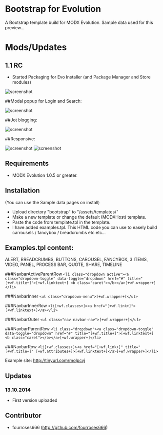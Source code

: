 Bootstrap for Evolution
===========================

A Bootstrap template build for MODX Evolution.
Sample data used for this preview...

# Mods/Updates

## 1.1 RC
* Started Packaging for Evo Installer (and Package Manager and Store modules)


![screenshot](https://raw.github.com/fourroses666/bootstrap-template/master/screendump01.jpg)

##Modal popup for Login and Search:

![screenshot](https://raw.github.com/fourroses666/bootstrap-template/master/screendump00.jpg)

##Jot blogging:

![screenshot](https://raw.github.com/fourroses666/bootstrap-template/master/screendump02.jpg)

##Responsive:

![screenshot](https://raw.github.com/fourroses666/bootstrap-template/master/screendump03.jpg)
![screenshot](https://raw.github.com/fourroses666/bootstrap-template/master/screendump04.jpg)

## Requirements

 * MODX Evolution 1.0.5 or greater.

## Installation

 (You can use the Sample data pages on install)
 * Upload directory "bootstrap" to "/assets/templates/"
 * Make a new template or change the default (MODXHost) template.
 * Paste the code from template.tpl in the template.
 * I have added examples.tpl. This HTML code you can use to easely build carrousels / fancybox / breadcrumbs etc etc...
 
## Examples.tpl content:
ALERT, BREADCRUMBS, BUTTONS, CAROUSEL, FANCYBOX, 3 ITEMS, VIDEO, PANEL, PROCESS BAR, QUOTE, SHARE, TIMELINE


###NavbarActiveParentRow
``<li class="dropdown active"><a class="dropdown-toggle" data-toggle="dropdown" href="#" title="[+wf.title+]">[+wf.linktext+] <b class="caret"></b></a>[+wf.wrapper+]</li>``

###NavbarInner
``<ul class="dropdown-menu">[+wf.wrapper+]</ul>``

###NavbarInnerRow
``<li[+wf.classes+]><a href="[+wf.link+]">[+wf.linktext+]</a></li>``

###NavbarOuter
``<ul class="nav navbar-nav">[+wf.wrapper+]</ul>``

###NavbarParentRow
``<li class="dropdown"><a class="dropdown-toggle" data-toggle="dropdown" href="#" title="[+wf.title+]">[+wf.linktext+] <b class="caret"></b></a>[+wf.wrapper+]</li>``

###NavbarRow
``<li[+wf.classes+]><a href="[+wf.link+]" title="[+wf.title+]" [+wf.attributes+]>[+wf.linktext+]</a>[+wf.wrapper+]</li>``


Example site: http://tinyurl.com/molpcvj
 
## Updates
 
### 13.10.2014

 * First version uploaded

## Contributor

 * fourroses666 (http://github.com/fourroses666)
